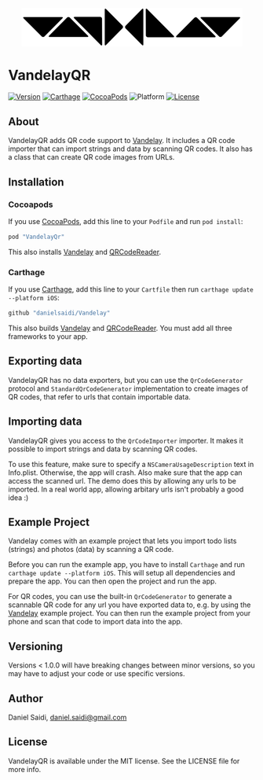 <p align="center">
    <img src ="Assets/logo-900.png" width="450" alt="Vandelay logo" />
</p>


# VandelayQR

[![Version](https://badge.fury.io/gh/danielsaidi%2FVandelayQr.svg?style=flat)](http://badge.fury.io/gh/danielsaidi%2FVandelayQr)
[![Carthage](https://img.shields.io/badge/carthage-supported-green.svg?style=flat)](vandelayqr)
[![CocoaPods](https://img.shields.io/cocoapods/v/VandelayQr.svg?style=flat)](pod)
![Platform](https://img.shields.io/cocoapods/p/VandelayQr.svg?style=flat)
[![License](https://badges.frapsoft.com/os/mit/mit.svg?style=flat&v=102)](https://github.com/ellerbrock/open-source-badge/)


## About

VandelayQR adds QR code support to [Vandelay](vandelay). It includes a
QR code importer that can import strings and data by scanning QR codes.
It also has a class that can create QR code images from URLs.


## Installation

### Cocoapods

If you use [CocoaPods](cocoapods), add this line to your `Podfile` and
run `pod install`:

```ruby
pod "VandelayQr"
```

This also installs [Vandelay](vandelay) and [QRCodeReader](qrcodereader).

### Carthage

If you use [Carthage](carthage), add this line to your `Cartfile` then
run `carthage update --platform iOS`:

```ruby
github "danielsaidi/Vandelay"
```

This also builds [Vandelay](vandelay) and [QRCodeReader](qrcodereader).
You must add all three frameworks to your app.


## Exporting data

VandelayQR has no data exporters, but you can use the `QrCodeGenerator`
protocol and `StandardQrCodeGenerator` implementation to create images
of QR codes, that refer to urls that contain importable data.


## Importing data

VandelayQR gives you access to the `QrCodeImporter` importer. It makes
it possible to import strings and data by scanning QR codes.

To use this feature, make sure to specify a `NSCameraUsageDescription`
text in Info.plist. Otherwise, the app will crash. Also make sure that
the app can access the scanned url. The demo does this by allowing any
urls to be imported. In a real world app, allowing arbitary urls isn't
probably a good idea :)


## Example Project

Vandelay comes with an example project that lets you import todo lists
(strings) and photos (data) by scanning a QR code.

Before you can run the example app, you have to install `Carthage` and
run `carthage update --platform iOS`. This will setup all dependencies
and prepare the app. You can then open the project and run the app.

For QR codes, you can use the built-in `QrCodeGenerator` to generate a
scannable QR code for any url you have exported data to, e.g. by using
the [Vandelay](vandelay) example project. You can then run the example
project from your phone and scan that code to import data into the app.


## Versioning

Versions < 1.0.0 will have breaking changes between minor versions, so
you may have to adjust your code or use specific versions.


## Author

Daniel Saidi, daniel.saidi@gmail.com


## License

VandelayQR is available under the MIT license. See the LICENSE file for more info.


[carthage]: https://github.com/Carthage
[cocoapods]: http://cocoapods.org
[pod]: http://cocoapods.org/pods/VandelayQr
[qrcodereader]: https://github.com/yannickl/QRCodeReader.swift
[vandelay]: https://github.com/danielsaidi/Vandelay
[vandelayqr]: https://github.com/danielsaidi/VandelayQr